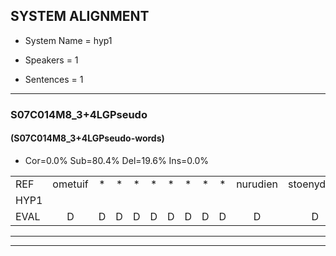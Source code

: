 
## SYSTEM ALIGNMENT

- System Name = hyp1

- Speakers = 1

- Sentences = 1

---

### S07C014M8_3+4LGPseudo

#### (S07C014M8_3+4LGPseudo-words)

- Cor=0.0%	Sub=80.4%	Del=19.6%	Ins=0.0%

|  |  |  |  |  |  |  |  |  |  |  |  |  |  |  |  |  |  |  |  |  |  |  |  |  |  |  |  |  |  |  |  |  |  |  |  |  |  |  |  |  |  |  |  |  |  |  |  |  |  |  |  |  |  |  |  |  |  |  |  |  |  |  |  |  |  |  |  |  |  |  |  |  |  |  |  |  |  |  |  |  |  |  |  |  |  |  |  |  |  |  |  |  |
|:--- |:---:|:---:|:---:|:---:|:---:|:---:|:---:|:---:|:---:|:---:|:---:|:---:|:---:|:---:|:---:|:---:|:---:|:---:|:---:|:---:|:---:|:---:|:---:|:---:|:---:|:---:|:---:|:---:|:---:|:---:|:---:|:---:|:---:|:---:|:---:|:---:|:---:|:---:|:---:|:---:|:---:|:---:|:---:|:---:|:---:|:---:|:---:|:---:|:---:|:---:|:---:|:---:|:---:|:---:|:---:|:---:|:---:|:---:|:---:|:---:|:---:|:---:|:---:|:---:|:---:|:---:|:---:|:---:|:---:|:---:|:---:|:---:|:---:|:---:|:---:|:---:|:---:|:---:|:---:|:---:|:---:|:---:|:---:|:---:|:---:|:---:|:---:|:---:|:---:|:---:|:---:|:---:|
| REF | ometuif | * | * | * | * | * | * | * | * | nurudien | stoenydaas | deuveltek | * | * | * | * | * | gevijdel | * | * | * | * | * | spekkeraai | wachteniek | verpierik | * | * | * | * | schielendaspen | * | * | * | * | * | * | * | * | * | * | * | * | * | fandelig | * | * | * | smoralij | * | * | * | kanaroe | * | * | * | * | * | * | * | * | * | * | * | ondermind | choporatie | * | * | * | * | * | * | ijraspangen | * | * | * | * | * | * | * | * | * | * | * | * | * | * | * | havedil | verbrakkertje | gerauwejaak | hapeneren |
| HYP1 |  |  |  |  |  |  |  |  |  |  |  |  |  |  |  |  |  |  | omdas | doe | i | ké | de | en | oe | lun | ja | juis | n | tegen | tonn | dags | u | u | ten | ja | ja | nee | re | seet | toh | m | e | e | wag | ex | hirik | ma | warel | man | kahoen | geel | n | tas | een | ko | k | pae | en | vr | ar | hig | o | a | vandja | he | lage | a | to | n | erood | rook | kantem | omde | niet | t | en | en | ee | nee | nee | ral | o | edohatur | zo | mhoettalt | schanten | ha | l | ara | j | han |
| EVAL | D | D | D | D | D | D | D | D | D | D | D | D | D | D | D | D | D | D | S | S | S | S | S | S | S | S | S | S | S | S | S | S | S | S | S | S | S | S | S | S | S | S | S | S | S | S | S | S | S | S | S | S | S | S | S | S | S | S | S | S | S | S | S | S | S | S | S | S | S | S | S | S | S | S | S | S | S | S | S | S | S | S | S | S | S | S | S | S | S | S | S | S |
---

---
